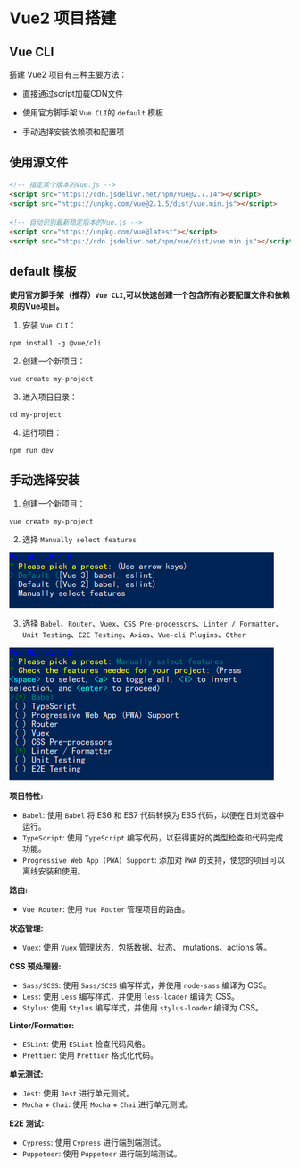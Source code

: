 # Vue2 项目搭建

## Vue CLI

搭建 Vue2 项目有三种主要方法：

- 直接通过script加载CDN文件

- 使用官方脚手架 `Vue CLI`的 `default` 模板

- 手动选择安装依赖项和配置项

## 使用源文件
``` html
<!-- 指定某个版本的Vue.js -->
<script src="https://cdn.jsdelivr.net/npm/vue@2.7.14"></script>
<script src="https://unpkg.com/vue@2.1.5/dist/vue.min.js"></script>

<!-- 自动识别最新稳定版本的Vue.js -->
<script src="https://unpkg.com/vue@latest"></script>
<script src="https://cdn.jsdelivr.net/npm/vue/dist/vue.min.js"></script>  <!--这个很慢 -->
```

## default 模板

**使用官方脚手架（推荐）`Vue CLI`,可以快速创建一个包含所有必要配置文件和依赖项的Vue项目。**

1. 安装 `Vue CLI`：
```
npm install -g @vue/cli
```
2. 创建一个新项目：
```
vue create my-project
```
3. 进入项目目录：
```
cd my-project
```
4. 运行项目：
```
npm run dev
```

## 手动选择安装
1. 创建一个新项目：
```
vue create my-project
```
2. 选择 `Manually select features`
   

![安装](./images/setup_vue.png)

3. 选择 `Babel`、`Router`、`Vuex`、`CSS Pre-processors`、`Linter / Formatter`、`Unit Testing`、`E2E Testing`、`Axios`、`Vue-cli Plugins`、`Other`

![Manually select features](./images/Manually_select_features.png)

**项目特性:**
+ `Babel`: 使用 `Babel` 将 ES6 和 ES7 代码转换为 ES5 代码，以便在旧浏览器中运行。
+ `TypeScript`: 使用 `TypeScript` 编写代码，以获得更好的类型检查和代码完成功能。
+ `Progressive Web App (PWA) Support`: 添加对 `PWA` 的支持，使您的项目可以离线安装和使用。
  

**路由:**
- `Vue Router`: 使用 `Vue Router` 管理项目的路由。
  

**状态管理:**
- `Vuex`: 使用 `Vuex` 管理状态，包括数据、状态、 mutations、actions 等。
  

**CSS 预处理器:**
- `Sass/SCSS`: 使用 `Sass/SCSS` 编写样式，并使用 `node-sass` 编译为 CSS。
- `Less`: 使用 `Less` 编写样式，并使用 `less-loader` 编译为 CSS。
- `Stylus`: 使用 `Stylus` 编写样式，并使用 `stylus-loader` 编译为 CSS。
  

**Linter/Formatter:**
- `ESLint`: 使用 `ESLint` 检查代码风格。
- `Prettier`: 使用 `Prettier` 格式化代码。

**单元测试:**
- `Jest`: 使用 `Jest` 进行单元测试。
- `Mocha` + `Chai`: 使用 `Mocha` + `Chai` 进行单元测试。

**E2E 测试:**
- `Cypress`: 使用 `Cypress` 进行端到端测试。
- `Puppeteer`: 使用 `Puppeteer` 进行端到端测试。